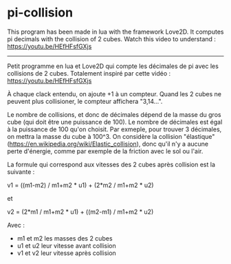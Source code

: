 # pi-collision
This program has been made in lua with the framework Love2D. It computes pi decimals with the collision of 2 cubes.
Watch this video to understand :
https://youtu.be/HEfHFsfGXjs

----------------------------

Petit programme en lua et Love2D qui compte les décimales de pi avec les collisions de 2 cubes. 
Totalement inspiré par cette vidéo : 
https://youtu.be/HEfHFsfGXjs

À chaque clack entendu, on ajoute +1 à un compteur.
Quand les 2 cubes ne peuvent plus collisioner, le compteur affichera "3,14...".

Le nombre de collisions, et donc de décimales dépend de la masse du gros cube (qui doit être une puissance de 100). Le nombre de décimales est égal à la puissance de 100 qu'on choisit. Par exmeple, pour trouver 3 décimales, on mettra la masse du cube à 100^3.
On considère la collision "élastique" (https://en.wikipedia.org/wiki/Elastic_collision), donc qu'il n'y a aucune perte d'énergie, comme par exemple de la friction avec le sol ou l'air.

La formule qui correspond aux vitesses des 2 cubes après collision est la suivante :

v1 = ((m1-m2) / m1+m2 * u1) + (2*m2 / m1+m2 * u2)

et 

v2 = (2*m1 / m1+m2 * u1) + ((m2-m1) / m1+m2 * u2)

Avec :
  - m1 et m2 les masses des 2 cubes
  - u1 et u2 leur vitesse avant collision
  - v1 et v2 leur vitesse après collision
